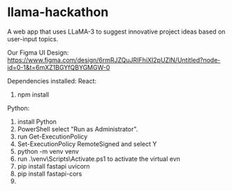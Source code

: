 # llama-hackathon
A web app that uses LLaMA-3 to suggest innovative project ideas based on user-input topics.

Our Figma UI Design: https://www.figma.com/design/6rmRJZQuJRIFhiXI2pUZlN/Untitled?node-id=0-1&t=6mXZ1BGYfQBYGMGW-0

Dependencies installed:
React: 
1) npm install

Python:
1) install Python
2) PowerShell select "Run as Administrator".
3) run Get-ExecutionPolicy
4) Set-ExecutionPolicy RemoteSigned and select Y
5) python -m venv venv
6) run .\venv\Scripts\Activate.ps1 to activate the virtual evn
7) pip install fastapi uvicorn
8) pip install fastapi-cors
9) 



